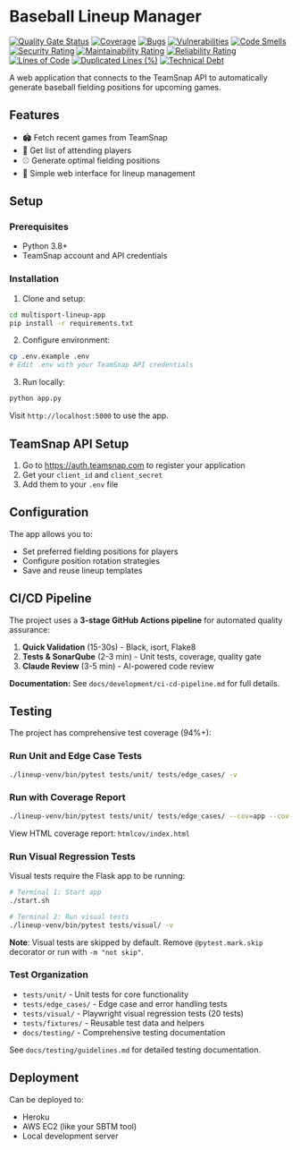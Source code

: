 # Baseball Lineup Manager

[![Quality Gate Status](http://44.206.255.230:9000/api/project_badges/measure?project=multisport-lineup-app&metric=alert_status)](http://44.206.255.230:9000/dashboard?id=baseball-lineup-app)
[![Coverage](http://44.206.255.230:9000/api/project_badges/measure?project=multisport-lineup-app&metric=coverage)](http://44.206.255.230:9000/dashboard?id=baseball-lineup-app)
[![Bugs](http://44.206.255.230:9000/api/project_badges/measure?project=multisport-lineup-app&metric=bugs)](http://44.206.255.230:9000/dashboard?id=baseball-lineup-app)
[![Vulnerabilities](http://44.206.255.230:9000/api/project_badges/measure?project=multisport-lineup-app&metric=vulnerabilities)](http://44.206.255.230:9000/dashboard?id=baseball-lineup-app)
[![Code Smells](http://44.206.255.230:9000/api/project_badges/measure?project=multisport-lineup-app&metric=code_smells)](http://44.206.255.230:9000/dashboard?id=baseball-lineup-app)
[![Security Rating](http://44.206.255.230:9000/api/project_badges/measure?project=multisport-lineup-app&metric=security_rating)](http://44.206.255.230:9000/dashboard?id=baseball-lineup-app)
[![Maintainability Rating](http://44.206.255.230:9000/api/project_badges/measure?project=multisport-lineup-app&metric=sqale_rating)](http://44.206.255.230:9000/dashboard?id=baseball-lineup-app)
[![Reliability Rating](http://44.206.255.230:9000/api/project_badges/measure?project=multisport-lineup-app&metric=reliability_rating)](http://44.206.255.230:9000/dashboard?id=baseball-lineup-app)
[![Lines of Code](http://44.206.255.230:9000/api/project_badges/measure?project=multisport-lineup-app&metric=ncloc)](http://44.206.255.230:9000/dashboard?id=baseball-lineup-app)
[![Duplicated Lines (%)](http://44.206.255.230:9000/api/project_badges/measure?project=multisport-lineup-app&metric=duplicated_lines_density)](http://44.206.255.230:9000/dashboard?id=baseball-lineup-app)
[![Technical Debt](http://44.206.255.230:9000/api/project_badges/measure?project=multisport-lineup-app&metric=sqale_index)](http://44.206.255.230:9000/dashboard?id=baseball-lineup-app)

A web application that connects to the TeamSnap API to automatically generate baseball fielding positions for upcoming games.

## Features

- 🏟️ Fetch recent games from TeamSnap
- 👥 Get list of attending players
- ⚾ Generate optimal fielding positions
- 📱 Simple web interface for lineup management

## Setup

### Prerequisites
- Python 3.8+
- TeamSnap account and API credentials

### Installation

1. Clone and setup:
```bash
cd multisport-lineup-app
pip install -r requirements.txt
```

2. Configure environment:
```bash
cp .env.example .env
# Edit .env with your TeamSnap API credentials
```

3. Run locally:
```bash
python app.py
```

Visit `http://localhost:5000` to use the app.

## TeamSnap API Setup

1. Go to https://auth.teamsnap.com to register your application
2. Get your `client_id` and `client_secret`
3. Add them to your `.env` file

## Configuration

The app allows you to:
- Set preferred fielding positions for players
- Configure position rotation strategies
- Save and reuse lineup templates

## CI/CD Pipeline

The project uses a **3-stage GitHub Actions pipeline** for automated quality assurance:

1. **Quick Validation** (15-30s) - Black, isort, Flake8
2. **Tests & SonarQube** (2-3 min) - Unit tests, coverage, quality gate
3. **Claude Review** (3-5 min) - AI-powered code review

**Documentation:** See `docs/development/ci-cd-pipeline.md` for full details.

## Testing

The project has comprehensive test coverage (94%+):

### Run Unit and Edge Case Tests
```bash
./lineup-venv/bin/pytest tests/unit/ tests/edge_cases/ -v
```

### Run with Coverage Report
```bash
./lineup-venv/bin/pytest tests/unit/ tests/edge_cases/ --cov=app --cov-report=html --cov-report=term-missing
```

View HTML coverage report: `htmlcov/index.html`

### Run Visual Regression Tests
Visual tests require the Flask app to be running:
```bash
# Terminal 1: Start app
./start.sh

# Terminal 2: Run visual tests
./lineup-venv/bin/pytest tests/visual/ -v
```

**Note**: Visual tests are skipped by default. Remove `@pytest.mark.skip` decorator or run with `-m "not skip"`.

### Test Organization
- `tests/unit/` - Unit tests for core functionality
- `tests/edge_cases/` - Edge case and error handling tests
- `tests/visual/` - Playwright visual regression tests (20 tests)
- `tests/fixtures/` - Reusable test data and helpers
- `docs/testing/` - Comprehensive testing documentation

See `docs/testing/guidelines.md` for detailed testing documentation.

## Deployment

Can be deployed to:
- Heroku
- AWS EC2 (like your SBTM tool)
- Local development server